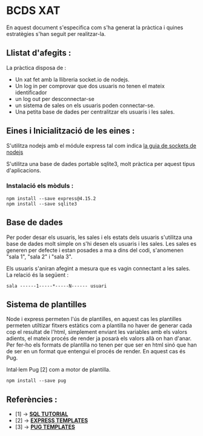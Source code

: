 # BCDS XAT

En aquest document s'especifica com s'ha generat la pràctica i quines estratègies s'han seguit per realitzar-la.

## Llistat d'afegits : 

La pràctica disposa de : 
- Un xat fet amb la llibreria socket.io de nodejs.
- Un log in per comprovar que dos usuaris no tenen el mateix identificador
- un log out per desconnectar-se
- un sistema de sales on els usuaris poden connectar-se. 
- Una petita base de dades per centralitzar els usuaris i les sales.

## Eines i Inicialització de les eines : 

S'utilitza nodejs amb el módule express tal com indica [la guia de sockets de nodejs](http://socket.io/get-started/chat/)

S'utilitza una base de dades portable sqlite3, molt pràctica per aquest tipus d'aplicacions.

### Instalació els mòduls : 

    npm install --save express@4.15.2
    npm install --save sqlite3
    
## Base de dades 

Per poder desar els usuaris, les sales i els estats dels usuaris s'utilitza una base de dades molt simple on s'hi desen els usuaris i les sales. Les sales es generen per defecte i estan posades a ma a dins del codi, s'anomenen "sala 1", "sala 2" i "sala 3". 

Els usuaris s'aniran afegint a mesura que es vagin connectant a les sales. La relació és la següent : 

    sala ------1-----*-----N------ usuari
    
## Sistema de plantilles 

Node i express permeten l'ús de plantilles, en aquest cas les plantilles permeten utiltizar fitxers estàtics com a plantilla no haver de generar cada cop el resultat de l'html, simplement enviant les variables amb els valors adients, el mateix procés de render ja posarà els valors allà on han d'anar. Per fer-ho els formats de plantilla no tenen per que ser en html sinó que han de ser en un format que entengui el procés de render. En aquest cas és Pug. 

Intal·lem Pug [2] com a motor de plantilla. 

    npm install --save pug
    


## Referències : 

- [1] -> **[SQL TUTORIAL](http://www.sqlitetutorial.net/sqlite-nodejs)**
- [2] -> **[EXPRESS TEMPLATES](https://expressjs.com/tr/guide/using-template-engines.html)**
- [3] -> **[PUG TEMPLATES](https://pugjs.org)**

